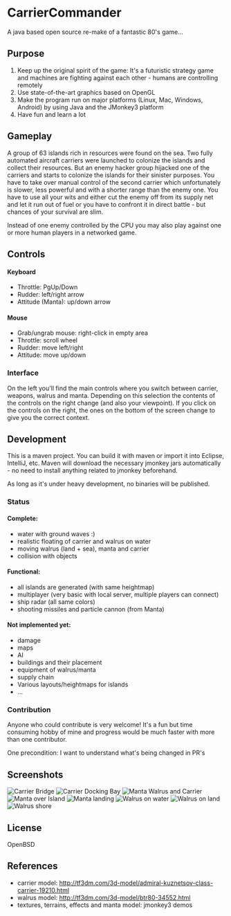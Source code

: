 # CarrierCommander
A java based open source re-make of a fantastic 80's game...

## Purpose
1) Keep up the original spirit of the game: It's a futuristic strategy game and machines are fighting against each other - humans are controlling remotely
2) Use state-of-the-art graphics based on OpenGL
3) Make the program run on major platforms (Linux, Mac, Windows, Android) by using Java and the JMonkey3 platform
4) Have fun and learn a lot

## Gameplay
A group of 63 islands rich in resources were found on the sea. 
Two fully automated aircraft carriers were launched to colonize the islands and collect their
resources. But an enemy hacker group hijacked one of the carriers and
starts to colonize the islands for their sinister purposes.
You have to take over manual control of the second carrier which unfortunately
is slower, less powerful and with a shorter range than the enemy one.
You have to use all your wits and either cut the enemy off from its
supply net and let it run out of fuel or you have to confront it in direct
battle - but chances of your survival are slim.

Instead of one enemy controlled by the CPU you may also play against
one or more human players in a networked game.

## Controls
#### Keyboard
* Throttle: PgUp/Down
* Rudder: left/right arrow
* Attitude (Manta): up/down arrow
#### Mouse
* Grab/ungrab mouse: right-click in empty area
* Throttle: scroll wheel
* Rudder: move left/right
* Attitude: move up/down
### Interface
On the left you'll find the main controls where you switch between
carrier, weapons, walrus and manta. Depending on this selection the
contents of the controls on the right change (and also your viewpoint).
If you click on the controls on the right, the ones on the bottom of
the screen change to give you the correct context.

## Development
This is a maven project. You can build it with maven or import it into Eclipse, IntelliJ,
etc. Maven will download the necessary jmonkey jars automatically - no need to install anything related
to jmonkey beforehand. 

As long as it's under heavy development, no binaries will be published.

### Status
#### Complete:
* water with ground waves :)
* realistic floating of carrier and walrus on water
* moving walrus (land + sea), manta and carrier
* collision with objects
#### Functional:
* all islands are generated (with same heightmap)
* multiplayer (very basic with local server, multiple players can connect)
* ship radar (all same colors)
* shooting missiles and particle cannon (from Manta)
#### Not implemented yet:
* damage
* maps
* AI
* buildings and their placement
* equipment of walrus/manta
* supply chain
* Various layouts/heightmaps for islands
* ...

### Contribution
Anyone who could contribute is very welcome! It's a fun but time consuming hobby of mine 
and progress would be much faster with more than one contributor.

One precondition: I want to understand what's being changed in PR's

## Screenshots
![Carrier Bridge](../master/misc/screenshots/carrier-1.png)
![Carrier Docking Bay](../master/misc/screenshots/carrier-2.png)
![Manta Walrus and Carrier](../master/misc/screenshots/manta-1.png)
![Manta over Island](../master/misc/screenshots/manta-2.png)
![Manta landing](../master/misc/screenshots/manta-3.png)
![Walrus on water](../master/misc/screenshots/walrus-1.png)
![Walrus on land](../master/misc/screenshots/walrus-2.png)
![Walrus shore](../master/misc/screenshots/walrus-3.png)

## License
OpenBSD

## References
- carrier model: http://tf3dm.com/3d-model/admiral-kuznetsov-class-carrier-19210.html
- walrus model: http://tf3dm.com/3d-model/btr80-34552.html
- textures, terrains, effects and manta model: jmonkey3 demos
